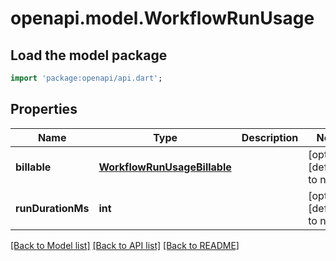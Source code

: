 # openapi.model.WorkflowRunUsage

## Load the model package
```dart
import 'package:openapi/api.dart';
```

## Properties
Name | Type | Description | Notes
------------ | ------------- | ------------- | -------------
**billable** | [**WorkflowRunUsageBillable**](WorkflowRunUsageBillable.md) |  | [optional] [default to null]
**runDurationMs** | **int** |  | [optional] [default to null]

[[Back to Model list]](../README.md#documentation-for-models) [[Back to API list]](../README.md#documentation-for-api-endpoints) [[Back to README]](../README.md)


